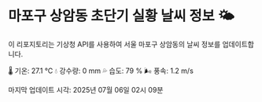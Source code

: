 
# 마포구 상암동 초단기 실황 날씨 정보 🌤️

이 리포지토리는 기상청 API를 사용하여 서울 마포구 상암동의 날씨 정보를 업데이트합니다. 

🌡️ 기온: 27.1 ℃
💧 강수량: 0 mm
💦 습도: 79 %
🌬️ 풍속: 1.2 m/s

마지막 업데이트 시각: 2025년 07월 06일 02시 09분    
